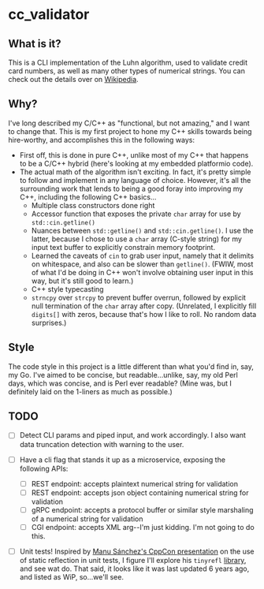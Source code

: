 # cc_validator

## What is it?

This is a CLI implementation of the Luhn algorithm, used to validate credit card numbers, as well as many other types of
numerical strings. You can check out the details over on [Wikipedia](https://en.wikipedia.org/wiki/Luhn_algorithm).

## Why?

I've long described my C/C++ as "functional, but not amazing," and I want to change that. This is my first project to
hone my C++ skills towards being hire-worthy, and accomplishes this in the following ways:

- First off, this is done in pure C++, unlike most of my C++ that happens to be a C/C++ hybrid (here's looking at my
  embedded platformio code).
- The actual math of the algorithm isn't exciting. In fact, it's pretty simple to follow and implement in any language 
  of choice. However, it's all the surrounding work that lends to being a good foray into improving my C++, including
  the following C++ basics...
  - Multiple class constructors done right
  - Accessor function that exposes the private `char` array for use by `std::cin.getline()`
  - Nuances between `std::getline()` and `std::cin.getline()`. I use the latter, because I chose to use a `char` array
    (C-style string) for my input text buffer to explicitly constrain memory footprint.
  - Learned the caveats of `cin` to grab user input, namely that it delimits on whitespace, and also can be slower than
    `getline()`. (FWIW, most of what I'd be doing in C++ won't involve obtaining user input in this way, but it's still
    good to learn.)
  - C++ style typecasting
  - `strncpy` over `strcpy` to prevent buffer overrun, followed by explicit null termination of the `char` array after
    copy. (Unrelated, I explicitly fill `digits[]` with zeros, because that's how I like to roll. No random data
    surprises.)

## Style

The code style in this project is a little different than what you'd find in, say, my Go. I've aimed to be concise, but
readable...unlike, say, my old Perl days, which was concise, and is Perl ever readable? (Mine was, but I definitely laid
on the 1-liners as much as possible.)

## TODO

- [ ] Detect CLI params and piped input, and work accordingly. I also want data truncation detection with warning to the
      user.
- [ ] Have a cli flag that stands it up as a microservice, exposing the following APIs:
  - [ ] REST endpoint: accepts plaintext numerical string for validation
  - [ ] REST endpoint: accepts json object containing numerical string for validation
  - [ ] gRPC endpoint: accepts a protocol buffer or similar style marshaling of a numerical string for validation
  - [ ] CGI endpoint: accepts XML arg--I'm just kidding. I'm not going to do this.
- [ ] Unit tests! Inspired by [Manu Sánchez's CppCon presentation](https://www.youtube.com/watch?v=8adO3fN1Igg) on the 
      use of static reflection in unit tests, I figure I'll explore his `tinyrefl` [library](https://github.com/Manu343726/tinyrefl),
      and see wat do. That said, it looks like it was last updated 6 years ago, and listed as WiP, so...we'll see.

